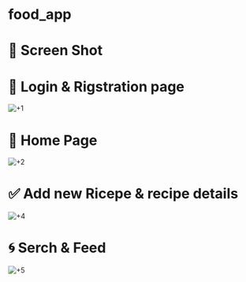 # food_app

#  📸  Screen Shot

   #  📲  Login & Rigstration page
![+1](https://user-images.githubusercontent.com/28376645/93603524-67498880-f9c4-11ea-9fd7-9e4a78313eb2.PNG)

   #  🏡  Home Page
![+2](https://user-images.githubusercontent.com/28376645/93603543-6fa1c380-f9c4-11ea-9466-56e21754e1e7.PNG)

  # ✅ Add new Ricepe & recipe details 
![+4](https://user-images.githubusercontent.com/28376645/93603574-7cbeb280-f9c4-11ea-9625-9a4088412daa.PNG)

  #  🌀 Serch & Feed
![+5](https://user-images.githubusercontent.com/28376645/93603589-80523980-f9c4-11ea-8463-18f214d8d408.PNG)

